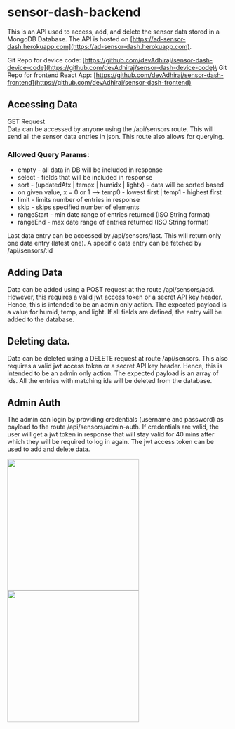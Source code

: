 # sensor-dash-backend

This is an API used to access, add, and delete the sensor data stored in a MongoDB Database.
The API is hosted on [https://ad-sensor-dash.herokuapp.com](https://ad-sensor-dash.herokuapp.com).

Git Repo for device code: [https://github.com/devAdhiraj/sensor-dash-device-code](https://github.com/devAdhiraj/sensor-dash-device-code)\
Git Repo for frontend React App: [https://github.com/devAdhiraj/sensor-dash-frontend](https://github.com/devAdhiraj/sensor-dash-frontend)

## Accessing Data
GET Request\
Data can be accessed by anyone using the /api/sensors route. This will send all the sensor data entries
in json. 
This route also allows for querying.

### Allowed Query Params:
 * empty - all data in DB will be included in response
 * select - fields that will be included in response
 * sort - (updatedAtx | tempx | humidx | lightx) - data will be sorted based 
 * on given value, x = 0 or 1 --> temp0 - lowest first | temp1 - highest first
 * limit - limits number of entries in response
 * skip - skips specified number of elements
 * rangeStart - min date range of entries returned (ISO String format)
 * rangeEnd - max date range of entries returned (ISO String format)

Last data entry can be accessed by /api/sensors/last. This will return only one data entry (latest one).
A specific data entry can be fetched by /api/sensors/:id

## Adding Data 
Data can be added using a POST request at the route /api/sensors/add. However, this requires a valid jwt access token or a secret
API key header. Hence, this is intended to be an admin only action.
The expected payload is a value for humid, temp, and light. If all fields are defined, the entry will be added to the database.

## Deleting data.
Data can be deleted using a DELETE request at route /api/sensors. This also requires a valid jwt access token or a
secret API key header. Hence, this is intended to be an admin only action.
The expected payload is an array of ids. All the entries with matching ids will be deleted from the database.

## Admin Auth
The admin can login by providing credentials (username and password) as payload to the route /api/sensors/admin-auth.
If credentials are valid, the user will get a jwt token in response that will stay valid for 40 mins after which they will
be required to log in again. The jwt access token can be used to add and delete data.

<img src="https://user-images.githubusercontent.com/75645547/148711800-e9807fc2-c40e-4524-9015-29330bacdc12.png" width=300>

<img src="https://user-images.githubusercontent.com/75645547/148711836-060628ac-203e-4b19-bd98-c7a21066adf3.png" width=300>
